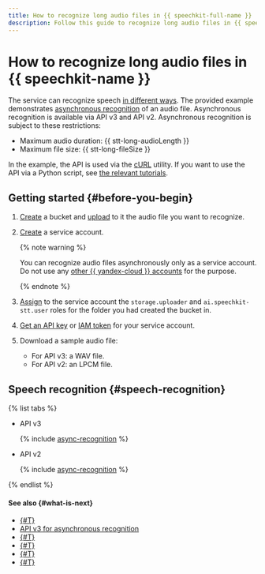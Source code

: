 ```yaml
---
title: How to recognize long audio files in {{ speechkit-full-name }}
description: Follow this guide to recognize long audio files in {{ speechkit-name }}.
---
```


# How to recognize long audio files in {{ speechkit-name }}


The service can recognize speech [in different ways](../stt/index.md#stt-ways). The provided example demonstrates [asynchronous recognition](../stt/transcribation.md) of an audio file. Asynchronous recognition is available via API v3 and API v2. Asynchronous recognition is subject to these restrictions:

* Maximum audio duration: {{ stt-long-audioLength }}
* Maximum file size: {{ stt-long-fileSize }}

In the example, the API is used via the [cURL](https://curl.se/) utility. If you want to use the API via a Python script, see [the relevant tutorials](../tutorials/index.md#async-stt).

## Getting started {#before-you-begin}

1. [Create](../../storage/operations/buckets/create.md) a bucket and [upload](../../storage/operations/objects/upload.md) to it the audio file you want to recognize.
1. [Create](../../iam/operations/sa/create.md) a service account.

   {% note warning %}

   You can recognize audio files asynchronously only as a service account. Do not use any [other {{ yandex-cloud }} accounts](../../iam/concepts/users/accounts.md) for the purpose.

   {% endnote %}

1. [Assign](../../iam/operations/sa/assign-role-for-sa.md) to the service account the `storage.uploader` and `ai.speechkit-stt.user` roles for the folder you had created the bucket in.
1. [Get an API key](../../iam/operations/authentication/manage-api-keys.md#create-api-key) or [IAM token](../../iam/operations/iam-token/create-for-sa.md) for your service account.
1. Download a sample audio file:

   * For API v3: a WAV file.
   * For API v2: an LPCM file.

## Speech recognition {#speech-recognition}

{% list tabs %}

- API v3

  {% include [async-recognition](../../_includes/speechkit/async-recognition-v3.md) %}

- API v2

  {% include [async-recognition](../../_includes/speechkit/async-recognition.md) %}

{% endlist %}

#### See also {#what-is-next}

* [{#T}](../stt/index.md)
* [API v3 for asynchronous recognition](../stt-v3/api-ref/AsyncRecognizer/getRecognition.md)
* [{#T}](../stt/api/transcribation-api.md)
* [{#T}](../concepts/auth.md)
* [{#T}](../stt/api/transcribation-api-v3.md)
* [{#T}](../stt/api/transcribation-ogg.md)
